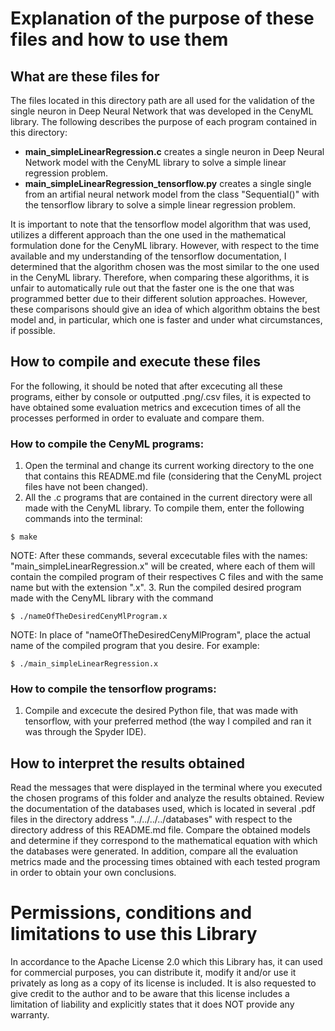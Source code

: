 
# Explanation of the purpose of these files and how to use them
  
## What are these files for
The files located in this directory path are all used for the validation of the single neuron in Deep Neural Network that was developed in the CenyML library. The following describes the purpose of each program contained in this directory:

- **main_simpleLinearRegression.c** creates a single neuron in Deep Neural Network model with the CenyML library to solve a simple linear regression problem.
- **main_simpleLinearRegression_tensorflow.py** creates a single single from an artifial neural network model from the class "Sequential()" with the tensorflow library to solve a simple linear regression problem.

It is important to note that the tensorflow model algorithm that was used, utilizes a different approach than the one used in the mathematical formulation done for the CenyML library. However, with respect to the time available and my understanding of the tensorflow documentation, I determined that the algorithm chosen was the most similar to the one used in the CenyML library. Therefore, when comparing these algorithms, it is unfair to automatically rule out that the faster one is the one that was programmed better due to their different solution approaches. However, these comparisons should give an idea of which algorithm obtains the best model and, in particular, which one is faster and under what circumstances, if possible.

## How to compile and execute these files
For the following, it should be noted that after excecuting all these programs, either by console or outputted .png/.csv files, it is expected to have obtained some evaluation metrics and excecution times of all the processes performed in order to evaluate and compare them.

### How to compile the CenyML programs:
1. Open the terminal and change its current working directory to the one that contains this README.md file (considering that the CenyML project files have not been changed).
2. All the .c programs that are contained in the current directory were all made with the CenyML library. To compile them, enter the following commands into the terminal:
```console
$ make
```
NOTE: After these commands, several excecutable files with the names: "main_simpleLinearRegression.x" will be created, where each of them will contain the compiled program of their respectives C files and with the same name but with the extension ".x". 
3. Run the compiled desired program made with the CenyML library with the command
```console
$ ./nameOfTheDesiredCenyMlProgram.x
``` 
NOTE: In place of "nameOfTheDesiredCenyMlProgram", place the actual name of the compiled program that you desire.
For example:
```console
$ ./main_simpleLinearRegression.x
```

### How to compile the tensorflow programs:
1. Compile and excecute the desired Python file, that was made with tensorflow, with your preferred method (the way I compiled and ran it was through the Spyder IDE).

## How to interpret the results obtained
Read the messages that were displayed in the terminal where you executed the chosen programs of this folder and analyze the results obtained. Review the documentation of the databases used, which is located in several .pdf files in the directory address "../../../../databases" with respect to the directory address of this README.md file. Compare the obtained models and determine if they correspond to the mathematical equation with which the databases were generated. In addition, compare all the evaluation metrics made and the processing times obtained with each tested program in order to obtain your own conclusions.

# Permissions, conditions and limitations to use this Library  
In accordance to the Apache License 2.0 which this Library has, it can used for commercial purposes, you can distribute it, modify it and/or use it privately as long as a copy of its license is included. It is also requested to give credit to the author and to be aware that this license includes a limitation of liability and explicitly states that it does NOT provide any warranty.

